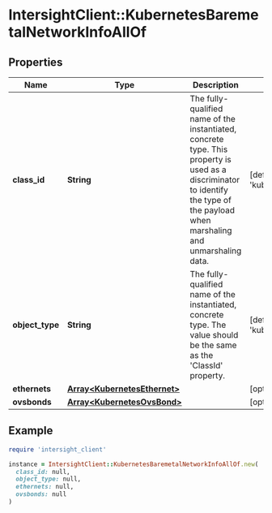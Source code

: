 # IntersightClient::KubernetesBaremetalNetworkInfoAllOf

## Properties

| Name | Type | Description | Notes |
| ---- | ---- | ----------- | ----- |
| **class_id** | **String** | The fully-qualified name of the instantiated, concrete type. This property is used as a discriminator to identify the type of the payload when marshaling and unmarshaling data. | [default to &#39;kubernetes.BaremetalNetworkInfo&#39;] |
| **object_type** | **String** | The fully-qualified name of the instantiated, concrete type. The value should be the same as the &#39;ClassId&#39; property. | [default to &#39;kubernetes.BaremetalNetworkInfo&#39;] |
| **ethernets** | [**Array&lt;KubernetesEthernet&gt;**](KubernetesEthernet.md) |  | [optional] |
| **ovsbonds** | [**Array&lt;KubernetesOvsBond&gt;**](KubernetesOvsBond.md) |  | [optional] |

## Example

```ruby
require 'intersight_client'

instance = IntersightClient::KubernetesBaremetalNetworkInfoAllOf.new(
  class_id: null,
  object_type: null,
  ethernets: null,
  ovsbonds: null
)
```

